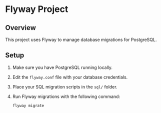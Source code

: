 # Flyway Project

## Overview

This project uses Flyway to manage database migrations for PostgreSQL.

## Setup

1. Make sure you have PostgreSQL running locally.
2. Edit the `flyway.conf` file with your database credentials.
3. Place your SQL migration scripts in the `sql/` folder.
4. Run Flyway migrations with the following command:

   ```bash
   flyway migrate
